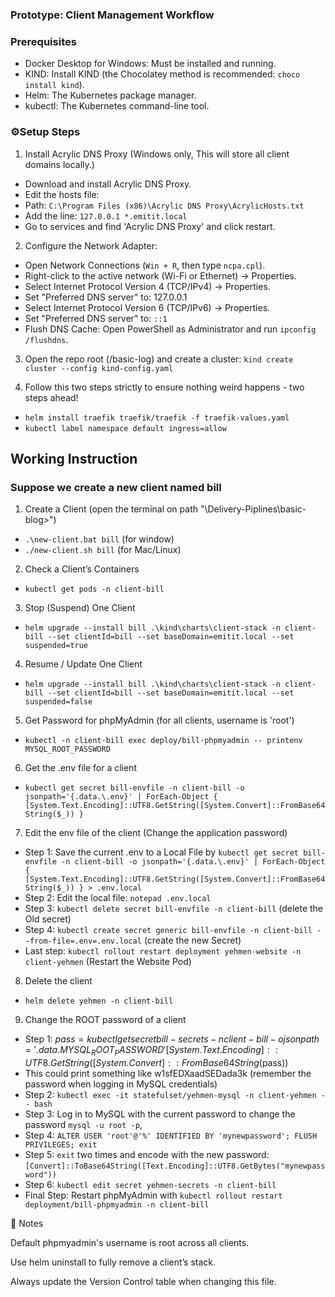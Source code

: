 ### Prototype: Client Management Workflow
### Prerequisites
 - Docker Desktop for Windows: Must be installed and running.
 - KIND: Install KIND (the Chocolatey method is recommended: `choco install kind`).
 - Helm: The Kubernetes package manager.
 - kubectl: The Kubernetes command-line tool.

### ⚙️Setup Steps
1. Install Acrylic DNS Proxy (Windows only, This will store all client domains locally.)
 - Download and install Acrylic DNS Proxy.
 - Edit the hosts file:
 - Path: `C:\Program Files (x86)\Acrylic DNS Proxy\AcrylicHosts.txt`
 - Add the line: `127.0.0.1 *.emitit.local`
 - Go to services and find 'Acrylic DNS Proxy' and click restart.

2. Configure the Network Adapter:
 - Open Network Connections (`Win + R`, then type `ncpa.cpl`).
 - Right-click to the active network (Wi-Fi or Ethernet) -> Properties.
 - Select Internet Protocol Version 4 (TCP/IPv4) -> Properties.
 - Set "Preferred DNS server" to: 127.0.0.1
 - Select Internet Protocol Version 6 (TCP/IPv6) -> Properties.
 - Set "Preferred DNS server" to: `::1`
 - Flush DNS Cache: Open PowerShell as Administrator and run `ipconfig /flushdns`.


3. Open the repo root (/basic-log) and create a cluster: `kind create cluster --config kind-config.yaml`

4. Follow this two steps strictly to ensure nothing weird happens - two steps ahead!
 - `helm install traefik traefik/traefik -f traefik-values.yaml`
 - `kubectl label namespace default ingress=allow`


## Working Instruction
### Suppose we create a new client named bill
1. Create a Client (open the terminal on path "\Delivery-Piplines\basic-blog>")
 - `.\new-client.bat bill` (for window)
 - `./new-client.sh bill` (for Mac/Linux)

2. Check a Client’s Containers
 - `kubectl get pods -n client-bill`

3. Stop (Suspend) One Client
 - `helm upgrade --install bill .\kind\charts\client-stack -n client-bill --set clientId=bill --set baseDomain=emitit.local --set suspended=true`

4. Resume / Update One Client
 - `helm upgrade --install bill .\kind\charts\client-stack -n client-bill --set clientId=bill --set baseDomain=emitit.local --set suspended=false`

5. Get Password for phpMyAdmin (for all clients, username is 'root')
 - `kubectl -n client-bill exec deploy/bill-phpmyadmin -- printenv MYSQL_ROOT_PASSWORD`

6. Get the .env file for a client
 - `kubectl get secret bill-envfile -n client-bill -o jsonpath='{.data.\.env}' | ForEach-Object { [System.Text.Encoding]::UTF8.GetString([System.Convert]::FromBase64String($_)) }`

7. Edit the env file of the client (Change the application password)
- Step 1: Save the current .env  to a Local File by `kubectl get secret bill-envfile -n client-bill -o jsonpath='{.data.\.env}' | ForEach-Object { [System.Text.Encoding]::UTF8.GetString([System.Convert]::FromBase64String($_)) } > .env.local` 
- Step 2: Edit the local file: `notepad .env.local`
- Step 3: `kubectl delete secret bill-envfile -n client-bill` (delete the Old secret)
- Step 4: `kubectl create secret generic bill-envfile -n client-bill --from-file=.env=.env.local` (create the new Secret)
- Last step: `kubectl rollout restart deployment yehmen-website -n client-yehmen` (Restart the Website Pod)

8. Delete the client
- `helm delete yehmen -n client-bill`

9. Change the ROOT password of a client
- Step 1: $pass = kubectl get secret bill-secrets -n client-bill -o jsonpath='{.data.MYSQL_ROOT_PASSWORD}'
[System.Text.Encoding]::UTF8.GetString([System.Convert]::FromBase64String($pass))
- This could print something like w1sfEDXaadSEDada3k (remember the password when logging in MySQL credentials)
- Step 2: `kubectl exec -it statefulset/yehmen-mysql -n client-yehmen -- bash`
- Step 3: Log in to MySQL with the current password to change the password `mysql -u root -p`,
- Step 4: `ALTER USER 'root'@'%' IDENTIFIED BY 'mynewpassword';
FLUSH PRIVILEGES;
exit`
- Step 5: `exit` two times and encode with the new password: `[Convert]::ToBase64String([Text.Encoding]::UTF8.GetBytes("mynewpassword"))`
- Step 6: `kubectl edit secret yehmen-secrets -n client-bill`
- Final Step: Restart phpMyAdmin with `kubectl rollout restart deployment/bill-phpmyadmin -n client-bill`


📝 Notes

Default phpmyadmin's username is root across all clients.

Use helm uninstall to fully remove a client’s stack.

Always update the Version Control table when changing this file.